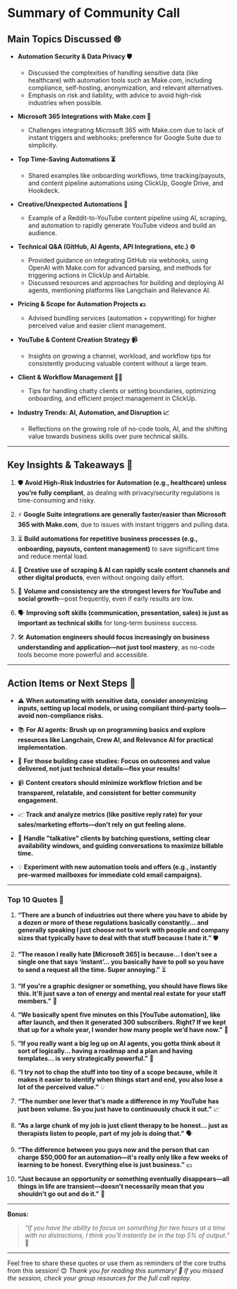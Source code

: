 # Summary of Community Call

## Main Topics Discussed 🌐

- **Automation Security & Data Privacy 🛡️**
  - Discussed the complexities of handling sensitive data (like healthcare) with automation tools such as Make.com, including compliance, self-hosting, anonymization, and relevant alternatives.
  - Emphasis on risk and liability, with advice to avoid high-risk industries when possible.

- **Microsoft 365 Integrations with Make.com 💼**
  - Challenges integrating Microsoft 365 with Make.com due to lack of instant triggers and webhooks; preference for Google Suite due to simplicity.

- **Top Time-Saving Automations ⏳**
  - Shared examples like onboarding workflows, time tracking/payouts, and content pipeline automations using ClickUp, Google Drive, and Hookdeck.

- **Creative/Unexpected Automations 🤖**
  - Example of a Reddit-to-YouTube content pipeline using AI, scraping, and automation to rapidly generate YouTube videos and build an audience.

- **Technical Q&A (GitHub, AI Agents, API Integrations, etc.) ⚙️**
  - Provided guidance on integrating GitHub via webhooks, using OpenAI with Make.com for advanced parsing, and methods for triggering actions in ClickUp and Airtable.
  - Discussed resources and approaches for building and deploying AI agents, mentioning platforms like Langchain and Relevance AI.

- **Pricing & Scope for Automation Projects 💵**
  - Advised bundling services (automation + copywriting) for higher perceived value and easier client management.

- **YouTube & Content Creation Strategy 📹**
  - Insights on growing a channel, workload, and workflow tips for consistently producing valuable content without a large team.

- **Client & Workflow Management 🧑‍💼**
  - Tips for handling chatty clients or setting boundaries, optimizing onboarding, and efficient project management in ClickUp.

- **Industry Trends: AI, Automation, and Disruption 📈**
  - Reflections on the growing role of no-code tools, AI, and the shifting value towards business skills over pure technical skills.

---

## Key Insights & Takeaways 🔑

1. 🛡️ **Avoid High-Risk Industries for Automation (e.g., healthcare) unless you’re fully compliant**, as dealing with privacy/security regulations is time-consuming and risky.

2. ⚡ **Google Suite integrations are generally faster/easier than Microsoft 365 with Make.com**, due to issues with instant triggers and pulling data.

3. ⏳ **Build automations for repetitive business processes (e.g., onboarding, payouts, content management)** to save significant time and reduce mental load.

4. 🦾 **Creative use of scraping & AI can rapidly scale content channels and other digital products**, even without ongoing daily effort.

5. 🚀 **Volume and consistency are the strongest levers for YouTube and social growth**—post frequently, even if early results are low.

6. 🗣️ **Improving soft skills (communication, presentation, sales) is just as important as technical skills** for long-term business success.

7. 🛠️ **Automation engineers should focus increasingly on business understanding and application—not just tool mastery**, as no-code tools become more powerful and accessible.

---

## Action Items or Next Steps 🚀

- ⚠️ **When automating with sensitive data, consider anonymizing inputs, setting up local models, or using compliant third-party tools—avoid non-compliance risks.**

- 📚 **For AI agents: Brush up on programming basics and explore resources like Langchain, Crew AI, and Relevance AI for practical implementation.**

- 📝 **For those building case studies: Focus on outcomes and value delivered, not just technical details—flex your results!**

- 📹 **Content creators should minimize workflow friction and be transparent, relatable, and consistent for better community engagement.**

- 📈 **Track and analyze metrics (like positive reply rate) for your sales/marketing efforts—don’t rely on gut feeling alone.**

- 🤝 **Handle "talkative" clients by batching questions, setting clear availability windows, and guiding conversations to maximize billable time.**

- 💡 **Experiment with new automation tools and offers (e.g., instantly pre-warmed mailboxes for immediate cold email campaigns).**

---

### Top 10 Quotes 🎯

1. **“There are a bunch of industries out there where you have to abide by a dozen or more of these regulations basically constantly... and generally speaking I just choose not to work with people and company sizes that typically have to deal with that stuff because I hate it.”** 🛡️

2. **“The reason I really hate [Microsoft 365] is because... I don’t see a single one that says ‘instant’... you basically have to poll so you have to send a request all the time. Super annoying.”** ⏳

3. **“If you're a graphic designer or something, you should have flows like this. It'll just save a ton of energy and mental real estate for your staff members.”** 🚀

4. **“We basically spent five minutes on this [YouTube automation], like after launch, and then it generated 300 subscribers. Right? If we kept that up for a whole year, I wonder how many people we’d have now.”** 🤖

5. **“If you really want a big leg up on AI agents, you gotta think about it sort of logically... having a roadmap and a plan and having templates... is very strategically powerful.”** 🧠

6. **“I try not to chop the stuff into too tiny of a scope because, while it makes it easier to identify when things start and end, you also lose a lot of the perceived value.”** 💡

7. **“The number one lever that’s made a difference in my YouTube has just been volume. So you just have to continuously chuck it out.”** 📈

8. **“As a large chunk of my job is just client therapy to be honest... just as therapists listen to people, part of my job is doing that.”** 🗣️

9. **“The difference between you guys now and the person that can charge $50,000 for an automation—it's really only like a few weeks of learning to be honest. Everything else is just business.”** 💵

10. **“Just because an opportunity or something eventually disappears—all things in life are transient—doesn't necessarily mean that you shouldn't go out and do it.”** 🌟

---

**Bonus:**
> *“If you have the ability to focus on something for two hours at a time with no distractions, I think you'll instantly be in the top 5% of output.”* 🎯

---

Feel free to share these quotes or use them as reminders of the core truths from this session! 😊
_Thank you for reading this summary! 🙌 If you missed the session, check your group resources for the full call replay._
